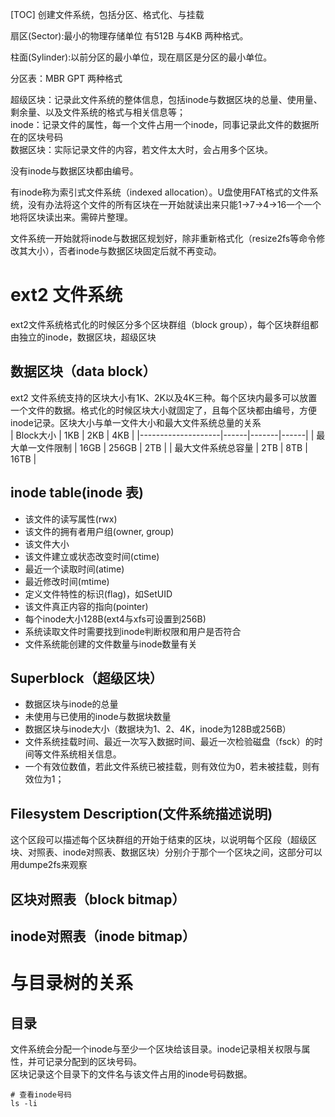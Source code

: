 [TOC]
创建文件系统，包括分区、格式化、与挂载

扇区(Sector):最小的物理存储单位 有512B 与4KB 两种格式。

柱面(Sylinder):以前分区的最小单位，现在扇区是分区的最小单位。

分区表：MBR GPT 两种格式

超级区块：记录此文件系统的整体信息，包括inode与数据区块的总量、使用量、剩余量、以及文件系统的格式与相关信息等；  
inode：记录文件的属性，每一个文件占用一个inode，同事记录此文件的数据所在的区块号码  
数据区块：实际记录文件的内容，若文件太大时，会占用多个区块。  

没有inode与数据区块都由编号。

有inode称为索引式文件系统（indexed allocation）。U盘使用FAT格式的文件系统，没有办法将这个文件的所有区块在一开始就读出来只能1->7->4->16一个一个地将区块读出来。需碎片整理。

文件系统一开始就将inode与数据区规划好，除非重新格式化（resize2fs等命令修改其大小），否者inode与数据区块固定后就不再变动。
# ext2 文件系统
ext2文件系统格式化的时候区分多个区块群组（block group），每个区块群组都由独立的inode，数据区块，超级区块

数据区块（data block）
---
ext2 文件系统支持的区块大小有1K、2K以及4K三种。每个区块内最多可以放置一个文件的数据。格式化的时候区块大小就固定了，且每个区块都由编号，方便inode记录。区块大小与单一文件大小和最大文件系统总量的关系  
| Block大小          | 1KB  | 2KB   | 4KB  |
|--------------------|------|-------|------|
| 最大单一文件限制   | 16GB | 256GB | 2TB  |
| 最大文件系统总容量 | 2TB  | 8TB   | 16TB |

inode table(inode 表)
---
- 该文件的读写属性(rwx)
- 该文件的拥有者用户组(owner, group)
- 该文件大小
- 该文件建立或状态改变时间(ctime)
- 最近一个读取时间(atime)
- 最近修改时间(mtime)
- 定义文件特性的标识(flag)，如SetUID
- 该文件真正内容的指向(pointer)
- 每个inode大小128B(ext4与xfs可设置到256B)
- 系统读取文件时需要找到inode判断权限和用户是否符合
- 文件系统能创建的文件数量与inode数量有关

Superblock（超级区块）
---
- 数据区块与inode的总量
- 未使用与已使用的inode与数据块数量
- 数据区块与inode大小（数据块为1、2、4K，inode为128B或256B）
- 文件系统挂载时间、最近一次写入数据时间、最近一次检验磁盘（fsck）的时间等文件系统相关信息。
- 一个有效位数值，若此文件系统已被挂载，则有效位为0，若未被挂载，则有效位为1；

Filesystem Description(文件系统描述说明)
---
这个区段可以描述每个区块群组的开始于结束的区块，以说明每个区段（超级区块、对照表、inode对照表、数据区块）分别介于那个一个区块之间，这部分可以用dumpe2fs来观察

区块对照表（block bitmap）
---
inode对照表（inode bitmap）
---

# 与目录树的关系

目录
---
文件系统会分配一个inode与至少一个区块给该目录。inode记录相关权限与属性，并可记录分配到的区块号码。  
区块记录这个目录下的文件名与该文件占用的inode号码数据。
```
# 查看inode号码	
ls -li
```



